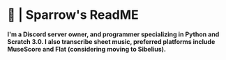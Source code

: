 # 🐶 **|** Sparrow's ReadME #

**I'm a Discord server owner, and programmer specializing in Python and Scratch 3.0. I also transcribe sheet music, 
preferred platforms include MuseScore and Flat (considering moving to Sibelius).** 


